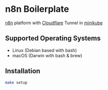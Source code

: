 # n8n Boilerplate

[n8n](https://n8n.io/) platform with [Cloudflare](https://one.dash.cloudflare.com/) Tunnel in [minikube](https://github.com/kubernetes/minikube)

## Supported Operating Systems

- Linux (Debian based with bash)
- macOS (Darwin with bash & brew)

## Installation

```sh
make setup
```
